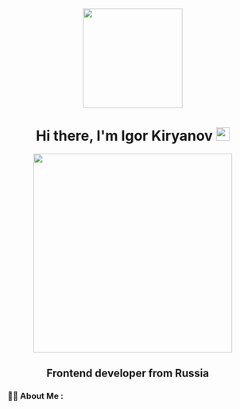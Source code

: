 ###
<div id="header" align="center">
  <img src="https://i.servimg.com/u/f21/14/41/17/00/titi_o10.gif" width="200" />
</div>

<h1 align="center">Hi there, I'm <a>Igor Kiryanov</a> 
<img src="https://github.com/blackcater/blackcater/raw/main/images/Hi.gif" height="27"/></h1>
<div id="me" align="center">
  <img src="https://xozayka.ru/wp-content/uploads/2023/02/software-developer-g4d9d6950c_1920.jpg" width="400" />
</div>
<h2 align="center">Frontend developer from Russia <img src="https://usagif.com/wp-content/uploads/gifs/russian-flag-3.gif" height="15"/></h2>

### :man_technologist: About Me :




<!--
**Jaki1965/Jaki1965** is a ✨ _special_ ✨ repository because its `README.md` (this file) appears on your GitHub profile.

Here are some ideas to get you started:

- 🔭 I’m currently working on ...
- 🌱 I’m currently learning ...
- 👯 I’m looking to collaborate on ...
- 🤔 I’m looking for help with ...
- 💬 Ask me about ...
- 📫 How to reach me: ...
- 😄 Pronouns: ...
- ⚡ Fun fact: ...
-->
